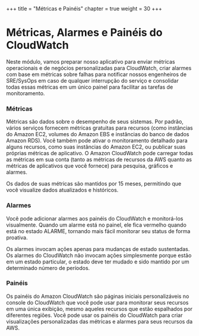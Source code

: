 +++
title = "Métricas e Painéis"
chapter = true
weight = 30
+++

# Métricas, Alarmes e Painéis do CloudWatch

Neste módulo, vamos preparar nosso aplicativo para enviar métricas operacionais e de negócios personalizadas para CloudWatch, criar alarmes com base em métricas sobre falhas para notificar nossos engenheiros de SRE/SysOps em caso de qualquer interrupção do serviço e consolidar todas essas métricas em um único painel para facilitar as tarefas de monitoramento.


### Métricas

Métricas são dados sobre o desempenho de seus sistemas. Por padrão, vários serviços fornecem métricas gratuitas para recursos (como instâncias do Amazon EC2, volumes do Amazon EBS e instâncias do banco de dados Amazon RDS). Você também pode ativar o monitoramento detalhado para alguns recursos, como suas instâncias do Amazon EC2, ou publicar suas próprias métricas de aplicativo. O Amazon CloudWatch pode carregar todas as métricas em sua conta (tanto as métricas de recursos da AWS quanto as métricas de aplicativos que você fornece) para pesquisa, gráficos e alarmes.

Os dados de suas métricas são mantidos por 15 meses, permitindo que você visualize dados atualizados e históricos.


### Alarmes

Você pode adicionar alarmes aos painéis do CloudWatch e monitorá-los visualmente. Quando um alarme está no painel, ele fica vermelho quando está no estado ALARME, tornando mais fácil monitorar seu status de forma proativa.

Os alarmes invocam ações apenas para mudanças de estado sustentadas. Os alarmes do CloudWatch não invocam ações simplesmente porque estão em um estado particular, o estado deve ter mudado e sido mantido por um determinado número de períodos.


### Painéis

Os painéis do Amazon CloudWatch são páginas iniciais personalizáveis no console do CloudWatch que você pode usar para monitorar seus recursos em uma única exibição, mesmo aqueles recursos que estão espalhados por diferentes regiões. Você pode usar os painéis do CloudWatch para criar visualizações personalizadas das métricas e alarmes para seus recursos da AWS.


